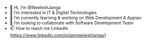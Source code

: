 - 👋 Hi, I’m @NeeleshJanga
- 👀 I’m interested in IT & Digital Technologies
- 🌱 I’m currently learning & working on Web Development & Appian
- 💞️ I’m looking to collaborate with Software Development Team
- 📫 How to reach me LinkedIn (https://www.linkedin.com/in/iamneeleshjanga/)
